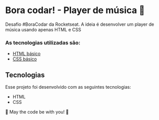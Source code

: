 # Bora codar! - Player de música 🚀
Desafio #BoraCodar da Rocketseat.
A ideia é desenvolver um player de música usando apenas HTML e CSS

### As tecnologias utilizadas são:
* [HTML básico](https://www.w3schools.com/html/)
* [CSS básico](https://developer.mozilla.org/pt-BR/docs/Web/CSS)

## Tecnologias

Esse projeto foi desenvolvido com as seguintes tecnologias:

- HTML
- CSS

🚀 May the code be with you! 🚀